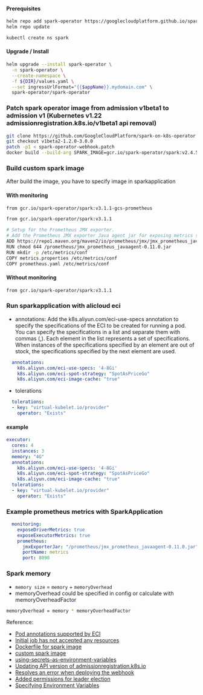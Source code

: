 #### Prerequisites
```bash
helm repo add spark-operator https://googlecloudplatform.github.io/spark-on-k8s-operator
helm repo update

kubectl create ns spark
``` 

#### Upgrade / Install
```bash 
helm upgrade --install spark-operator \
  -n spark-operator \
  --create-namespace \
  -f ${DIR}/values.yaml \
  --set ingressUrlFormat="{{$appName}}.mydomain.com" \
  spark-operator/spark-operator
```

### Patch spark operator image from admission v1beta1 to admission v1 (Kubernetes v1.22 admissionregistration.k8s.io/v1beta1 api removal)
```bash
git clone https://github.com/GoogleCloudPlatform/spark-on-k8s-operator
git checkout v1beta2-1.2.0-3.0.0
patch -p1 < spark-operator-webhook.patch
docker build --build-arg SPARK_IMAGE=gcr.io/spark-operator/spark:v2.4.5 -t spark-operator:v1beta2-1.2.0-2.4.5 .
```

### Build custom spark image
After build the image, you have to specify image in sparkapplication
#### With monitoring
```bash
from gcr.io/spark-operator/spark:v3.1.1-gcs-prometheus
```
```bash
from gcr.io/spark-operator/spark:v3.1.1

# Setup for the Prometheus JMX exporter.
# Add the Prometheus JMX exporter Java agent jar for exposing metrics sent to the JmxSink to Prometheus.
ADD https://repo1.maven.org/maven2/io/prometheus/jmx/jmx_prometheus_javaagent/0.11.0/jmx_prometheus_javaagent-0.11.0.jar /prometheus/
RUN chmod 644 /prometheus/jmx_prometheus_javaagent-0.11.0.jar
RUN mkdir -p /etc/metrics/conf
COPY metrics.properties /etc/metrics/conf
COPY prometheus.yaml /etc/metrics/conf
```
#### Without monitoring
```bash
from gcr.io/spark-operator/spark:v3.1.1
```

### Run sparkapplication with alicloud eci
* annotations: Add the k8s.aliyun.com/eci-use-specs annotation to specify the specifications of the ECI to be created for running a pod. You can specify the specifications in a list and separate them with commas (,). Each element in the list represents a set of specifications. When instances of the specifications specified by an element are out of stock, the specifications specified by the next element are used.
```yaml
  annotations:
    k8s.aliyun.com/eci-use-specs: '4-8Gi'
    k8s.aliyun.com/eci-spot-strategy: "SpotAsPriceGo"
    k8s.aliyun.com/eci-image-cache: "true"
```
* tolerations
```yaml
  tolerations:
  - key: "virtual-kubelet.io/provider"
    operator: "Exists"
```
#### example
```yaml
executor:
  cores: 4
  instances: 3
  memory: "4G"
  annotations:      
    k8s.aliyun.com/eci-use-specs: '4-8Gi'
    k8s.aliyun.com/eci-spot-strategy: "SpotAsPriceGo"
    k8s.aliyun.com/eci-image-cache: "true"
  tolerations:
  - key: "virtual-kubelet.io/provider"
    operator: "Exists"
```

### Example prometheus metrics with SparkApplication
```yaml
  monitoring:
    exposeDriverMetrics: true
    exposeExecutorMetrics: true
    prometheus:
      jmxExporterJar: "/prometheus/jmx_prometheus_javaagent-0.11.0.jar"
      portName: metrics
      port: 8090
```

### Spark memory
* `memory size` =  `memory`  + `memoryOverhead`
* memoryOverhead could be specified in config or calculate with memoryOverheadFactor
```bash
memoryOverhead = memory * memoryOverheadFactor
```

Reference:
* [Pod annotations supported by ECI](https://www.alibabacloud.com/help/doc-detail/144561.htm)
* [Initial job has not accepted any resources](https://github.com/GoogleCloudPlatform/spark-on-k8s-operator/issues/895)
* [Dockerfile for spark image](https://github.com/GoogleCloudPlatform/spark-on-k8s-operator/blob/master/Dockerfile)
* [custom spark image](https://github.com/GoogleCloudPlatform/spark-on-k8s-operator/tree/master/spark-docker)
* [using-secrets-as-environment-variables](https://github.com/GoogleCloudPlatform/spark-on-k8s-operator/blob/master/docs/user-guide.md#using-secrets-as-environment-variables)
* [Updating API version of admissionregistration.k8s.io](https://github.com/GoogleCloudPlatform/spark-on-k8s-operator/pull/1401)
* [Resolves an error when deploying the webhook](https://github.com/GoogleCloudPlatform/spark-on-k8s-operator/pull/1413)
* [Added permissions for leader election](https://github.com/GoogleCloudPlatform/spark-on-k8s-operator/pull/1647)
* [Specifying Environment Variables](https://github.com/GoogleCloudPlatform/spark-on-k8s-operator/blob/master/docs/user-guide.md#specifying-environment-variables)
